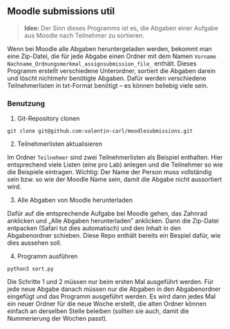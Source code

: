 ## Moodle submissions util

> **Idee:** Der Sinn dieses Programms ist es, die Abgaben einer Aufgabe aus Moodle nach Teilnehmer zu sortieren. 

Wenn bei Moodle alle Abgaben heruntergeladen werden, bekommt man eine Zip-Datei, die für jede Abgabe einen Ordner mit dem Namen `Vorname Nachname_Ordnungsmerkmal_assignsubmission_file_` enthält. Dieses Programm erstellt verschiedene Unterordner, sortiert die Abgaben darein und löscht nichtmehr benötigte Abgaben. Dafür werden verschiedene Teilnehmerlisten in txt-Format benötigt – es können beliebig viele sein. 

### Benutzung

1. Git-Repository clonen

```{Shell}
git clone git@github.com:valentin-carl/moodlesubmissions.git
```

2. Teilnehmerlisten aktualisieren

Im Ordner `Teilnehmer` sind zwei Teilnehmerlisten als Beispiel enthalten. Hier entsprechend viele Listen (eine pro Lab) anlegen und die Teilnehmer so wie die Beispiele eintragen. Wichtig: Der Name der Person muss vollständig sein bzw. so wie der Moodle Name sein, damit die Abgabe nicht aussortiert wird.

3. Alle Abgaben von Moodle herunterladen

Dafür auf die entsprechende Aufgabe bei Moodle gehen, das Zahnrad anklicken und „Alle Abgaben herunterladen” anklicken. Dann die Zip-Datei entpacken (Safari tut dies automatisch) und den Inhalt in den Abgabenordner schieben. Diese Repo enthält bereits ein Bespiel dafür, wie dies aussehen soll.

4. Programm ausführen

```{Shell}
python3 sort.py
```

Die Schritte 1 und 2 müssen nur beim ersten Mal ausgeführt werden. Für jede neue Abgabe danach müssen nur die Abgaben in den Abgabenordner eingefügt und das Programm ausgeführt werden. Es wird dann jedes Mal ein neuer Ordner für die neue Woche erstellt, die alten Ordner können einfach an derselben Stelle beleiben (sollten sie auch, damit die Nummerierung der Wochen passt). 
